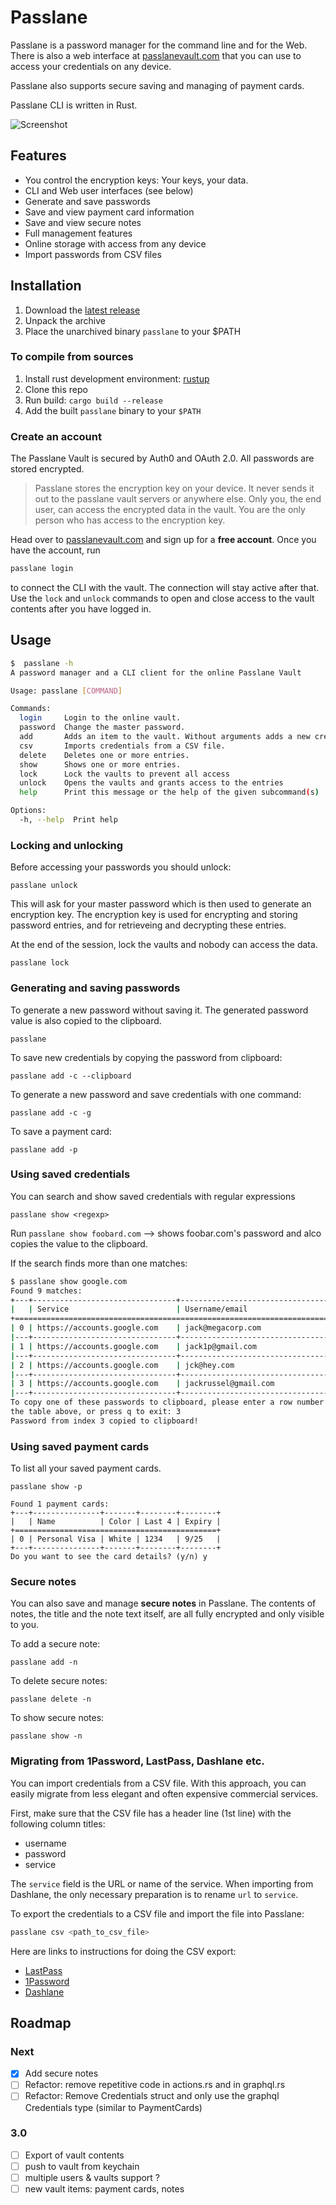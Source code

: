 # Passlane

Passlane is a password manager for the command line and for the Web. There is also a web interface at [passlanevault.com](https://passlanevault.com) that you can use to access your credentials on any device.

Passlane also supports secure saving and managing of payment cards.

Passlane CLI is written in Rust.

![Screenshot](https://i.imgur.com/TMB8DbS.webp)

## Features

- You control the encryption keys: Your keys, your data.
- CLI and Web user interfaces (see below)
- Generate and save passwords
- Save and view payment card information
- Save and view secure notes
- Full management features
- Online storage with access from any device
- Import passwords from CSV files

## Installation

1. Download the [latest release](https://github.com/anssip/passlane/releases)
2. Unpack the archive
3. Place the unarchived binary `passlane` to your $PATH

### To compile from sources

1. Install rust development environment: [rustup](https://rustup.rs)
2. Clone this repo
3. Run build: `cargo build --release`
4. Add the built `passlane` binary to your `$PATH`

### Create an account

The Passlane Vault is secured by Auth0 and OAuth 2.0. All passwords are stored encrypted.

> Passlane stores the encryption key on your device. It never sends it out to the passlane vault servers or anywhere else. Only you, the end user, can access the encrypted data in the vault. You are the only person who has access to the encryption key.

Head over to [passlanevault.com](https://passlanevault.com) and sign up for a **free account**. Once you have the account, run

```bash
passlane login
```

to connect the CLI with the vault. The connection will stay active after that. Use the `lock` and `unlock` commands to open and close access to the vault contents after you have logged in.

## Usage

```bash
$  passlane -h
A password manager and a CLI client for the online Passlane Vault

Usage: passlane [COMMAND]

Commands:
  login     Login to the online vault.
  password  Change the master password.
  add       Adds an item to the vault. Without arguments adds a new credential, use -p to add a payment card.
  csv       Imports credentials from a CSV file.
  delete    Deletes one or more entries.
  show      Shows one or more entries.
  lock      Lock the vaults to prevent all access
  unlock    Opens the vaults and grants access to the entries
  help      Print this message or the help of the given subcommand(s)

Options:
  -h, --help  Print help
```

### Locking and unlocking

Before accessing your passwords you should unlock:

```
passlane unlock
```

This will ask for your master password which is then used to generate an encryption key. The encryption key is used for encrypting and storing password entries, and for retrieveing and decrypting these entries.

At the end of the session, lock the vaults and nobody can access the data.

```
passlane lock
```

### Generating and saving passwords

To generate a new password without saving it. The generated password value is also copied to the clipboard.

```
passlane
```

To save new credentials by copying the password from clipboard:

```
passlane add -c --clipboard
```

To generate a new password and save credentials with one command:

```
passlane add -c -g
```

To save a payment card:

```
passlane add -p
```

### Using saved credentials

You can search and show saved credentials with regular expressions

```
passlane show <regexp>
```

Run `passlane show foobard.com` --> shows foobar.com's password and alco copies the value to the clipboard.

If the search finds more than one matches:

```bash
$ passlane show google.com
Found 9 matches:
+---+--------------------------------+------------------------------------+
|   | Service                        | Username/email                     |
+=========================================================================+
| 0 | https://accounts.google.com    | jack@megacorp.com                  |
|---+--------------------------------+------------------------------------|
| 1 | https://accounts.google.com    | jack1p@gmail.com                   |
|---+--------------------------------+------------------------------------|
| 2 | https://accounts.google.com    | jck@hey.com                        |
|---+--------------------------------+------------------------------------|
| 3 | https://accounts.google.com    | jackrussel@gmail.com               |
|---+--------------------------------+------------------------------------|
To copy one of these passwords to clipboard, please enter a row number from
the table above, or press q to exit: 3
Password from index 3 copied to clipboard!
```

### Using saved payment cards

To list all your saved payment cards.

```
passlane show -p

Found 1 payment cards:
+---+---------------+-------+--------+--------+
|   | Name          | Color | Last 4 | Expiry |
+=============================================+
| 0 | Personal Visa | White | 1234   | 9/25   |
+---+---------------+-------+--------+--------+
Do you want to see the card details? (y/n) y
```

### Secure notes

You can also save and manage **secure notes** in Passlane. The contents of notes, the title and the note text itself, are all fully encrypted and only visible to you.

To add a secure note:

```
passlane add -n
```

To delete secure notes:

```
passlane delete -n
```

To show secure notes:

```
passlane show -n
```

### Migrating from 1Password, LastPass, Dashlane etc.

You can import credentials from a CSV file. With this approach, you can easily migrate from less elegant and often expensive commercial services.

First, make sure that the CSV file has a header line (1st line) with the following column titles:

- username
- password
- service

The `service` field is the URL or name of the service. When importing from Dashlane, the only necessary preparation is to rename `url` to `service`.

To export the credentials to a CSV file and import the file into Passlane:

```bash
passlane csv <path_to_csv_file>
```

Here are links to instructions for doing the CSV export:

- [LastPass](https://support.lastpass.com/help/how-do-i-nbsp-export-stored-data-from-lastpass-using-a-generic-csv-file)
- [1Password](https://support.1password.com/export/)
- [Dashlane](https://support.dashlane.com/hc/en-us/articles/202625092-Export-your-passwords-from-Dashlane)

## Roadmap

### Next

- [x] Add secure notes
- [ ] Refactor: remove repetitive code in actions.rs and in graphql.rs
- [ ] Refactor: Remove Credentials struct and only use the graphql Credentials type (similar to PaymentCards)

### 3.0

- [ ] Export of vault contents
- [ ] push to vault from keychain
- [ ] multiple users & vaults support ?
- [ ] new vault items: payment cards, notes

